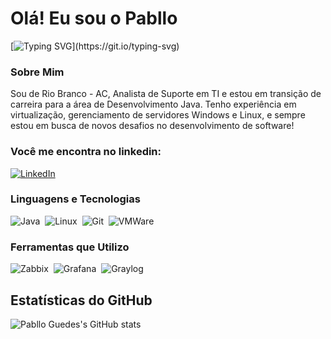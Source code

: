 # Olá! Eu sou o Pabllo

[![Typing SVG](https://readme-typing-svg.herokuapp.com/?color=fff&size=35&center=true&vCenter=true&width=1000&lines=Bem-vindo+ao+meu+perfil+do+GitHub!)](https://git.io/typing-svg)

### Sobre Mim
Sou de Rio Branco - AC, Analista de Suporte em TI e estou em transição de carreira para a área de Desenvolvimento Java. 
Tenho experiência em virtualização, gerenciamento de servidores Windows e Linux, e sempre estou em busca de novos desafios no desenvolvimento de software!

### Você me encontra no linkedin:
[![LinkedIn](https://img.shields.io/badge/LinkedIn-0077B5?style=for-the-badge&logo=linkedin&logoColor=fff)](https://www.linkedin.com/in/pablloguedes)

### Linguagens e Tecnologias
![Java](https://img.shields.io/badge/Java-0D1117?style=for-the-badge&logo=java)&nbsp;
![Linux](https://img.shields.io/badge/Linux-0D1117?style=for-the-badge&logo=linux)&nbsp;
![Git](https://img.shields.io/badge/-Git-0D1117?style=for-the-badge&logo=git)&nbsp;
![VMWare](https://img.shields.io/badge/VMWare-0D1117?style=for-the-badge&logo=vmware)&nbsp;

### Ferramentas que Utilizo
![Zabbix](https://img.shields.io/badge/-Zabbix-0D1117?style=for-the-badge&logo=zabbix&labelColor=0D1117)&nbsp;
![Grafana](https://img.shields.io/badge/-Grafana-0D1117?style=for-the-badge&logo=grafana&labelColor=0D1117)&nbsp;
![Graylog](https://img.shields.io/badge/-Graylog-0D1117?style=for-the-badge&logo=graylog&labelColor=0D1117)&nbsp;

## Estatísticas do GitHub

![Pabllo Guedes's GitHub stats](https://github-readme-stats.vercel.app/api?username=pablloguedes&theme=tokyonight&_icons=true&hide_title=true)
